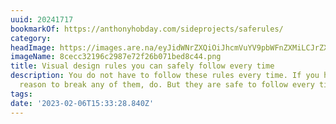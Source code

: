 ```yaml
---
uuid: 20241717
bookmarkOf: https://anthonyhobday.com/sideprojects/saferules/
category:
headImage: https://images.are.na/eyJidWNrZXQiOiJhcmVuYV9pbWFnZXMiLCJrZXkiOiIyMDI0MTcxNy9vcmlnaW5hbF84Y2VjYzMyMTk2YzI5ODdlNzJmMjZiMDcxYmVkOGM0NC5wbmciLCJlZGl0cyI6eyJyZXNpemUiOnsid2lkdGgiOjEyMDAsImhlaWdodCI6MTIwMCwiZml0IjoiaW5zaWRlIiwid2l0aG91dEVubGFyZ2VtZW50Ijp0cnVlfSwid2VicCI6eyJxdWFsaXR5Ijo5MH0sImpwZWciOnsicXVhbGl0eSI6OTB9LCJyb3RhdGUiOm51bGx9fQ==?bc=0
imageName: 8cecc32196c2987e72f26b071bed8c44.png
title: Visual design rules you can safely follow every time
description: You do not have to follow these rules every time. If you have a good
  reason to break any of them, do. But they are safe to follow every time.
tags:
date: '2023-02-06T15:33:28.840Z'
---
```

